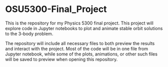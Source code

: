 # OSU5300-Final_Project
This is the repository for my Physics 5300 final project. This project will explore code in Jupyter notebooks to plot and animate stable orbit solutions to the 3-body problem.


The repository will include all necessary files to both preview the results and interact with the project. Most of the code will be in one file from Jupyter notebook,
while some of the plots, animations, or other such files will be saved to preview when opening this repository. 

